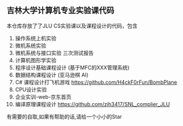 ## 吉林大学计算机专业实验课代码

本仓库存放了了JLU CS实验课以及课程设计的代码，包含
1.  操作系统上机实验
2.  微机系统实验
3.  微机系统与接口实验 三次测试报告
4.  计算机图形学实验
5.  程序设计基础课程设计 (基于MFC的XXX管理系统)
6.  数据结构课程设计 (亚马逊棋 AI)
7.  C# 课程设计打飞机游戏 https://github.com/H4ckF0rFun/BombPlane
8.  CPU设计实验
9.  企业实训-web-京东首页
10.  编译原理课程设计 https://github.com/zjh3417/SNL_complier_JLU
    
有需要的自取,如果有帮助的话,请给一个小小的Star
